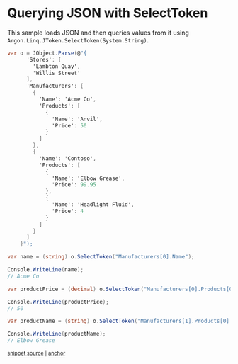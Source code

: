 # Querying JSON with SelectToken

This sample loads JSON and then queries values from it using `Argon.Linq.JToken.SelectToken(System.String)`.

<!-- snippet: QueryJsonSelectToken -->
<a id='snippet-queryjsonselecttoken'></a>
```cs
var o = JObject.Parse(@"{
      'Stores': [
        'Lambton Quay',
        'Willis Street'
      ],
      'Manufacturers': [
        {
          'Name': 'Acme Co',
          'Products': [
            {
              'Name': 'Anvil',
              'Price': 50
            }
          ]
        },
        {
          'Name': 'Contoso',
          'Products': [
            {
              'Name': 'Elbow Grease',
              'Price': 99.95
            },
            {
              'Name': 'Headlight Fluid',
              'Price': 4
            }
          ]
        }
      ]
    }");

var name = (string) o.SelectToken("Manufacturers[0].Name");

Console.WriteLine(name);
// Acme Co

var productPrice = (decimal) o.SelectToken("Manufacturers[0].Products[0].Price");

Console.WriteLine(productPrice);
// 50

var productName = (string) o.SelectToken("Manufacturers[1].Products[0].Name");

Console.WriteLine(productName);
// Elbow Grease
```
<sup><a href='/src/Tests/Documentation/Samples/JsonPath/QueryJsonSelectToken.cs#L10-L58' title='Snippet source file'>snippet source</a> | <a href='#snippet-queryjsonselecttoken' title='Start of snippet'>anchor</a></sup>
<!-- endSnippet -->
